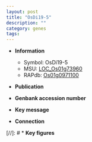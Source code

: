 ```yaml
---
layout: post
title: "OsDi19-5"
description: ""
category: genes
tags: 
---
```


* **Information**  
    + Symbol: OsDi19-5  
    + MSU: [LOC_Os01g73960](http://rice.uga.edu/cgi-bin/ORF_infopage.cgi?orf=LOC_Os01g73960)  
    + RAPdb: [Os01g0971100](http://rapdb.dna.affrc.go.jp/viewer/gbrowse_details/irgsp1?name=Os01g0971100)  

* **Publication**  

* **Genbank accession number**  

* **Key message**  

* **Connection**  

[//]: # * **Key figures**  


